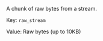 <!-- markdownlint-disable first-line-h1 -->

A chunk of raw bytes from a stream.

Key: `raw_stream`

Value: Raw bytes (up to 10KB)
